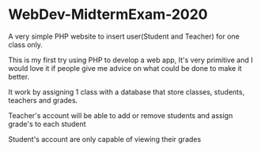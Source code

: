 # WebDev-MidtermExam-2020
A very simple PHP website to insert user(Student and Teacher) for one class only.

This is my first try using PHP to develop a web app, It's very primitive and I would love it if people give me advice on what 
could be done to make it better.

It work by assigning 1 class with a database that store classes, students, teachers and grades.

Teacher's account will be able to add or remove students and assign grade's to each student

Student's account are only capable of viewing their grades
